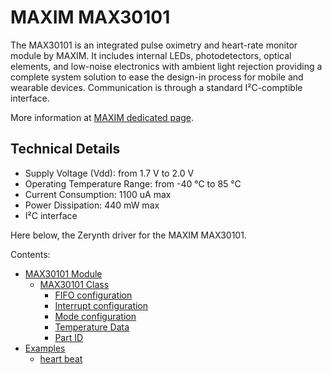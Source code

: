 # MAXIM MAX30101

The MAX30101 is an integrated pulse oximetry and heart-rate monitor module by MAXIM. It includes internal LEDs, photodetectors, optical elements, and low-noise electronics with ambient light rejection providing a complete system solution to ease the design-in process for mobile and wearable devices. Communication is through a standard I²C-comptible interface.

More information at [MAXIM dedicated page](https://www.maximintegrated.com/en/products/analog/sensors-and-sensor-interface/MAX30101.html).

## Technical Details


* Supply Voltage (Vdd): from 1.7 V to 2.0 V
* Operating Temperature Range: from -40 °C to 85 °C
* Current Consumption: 1100 uA max
* Power Dissipation: 440 mW max
* I²C interface

Here below, the Zerynth driver for the MAXIM MAX30101.

Contents:

-   [MAX30101 Module](/latest/reference/libs/maxim/max30101/docs/max30101/)
    -   [MAX30101 Class](/latest/reference/libs/maxim/max30101/docs/max30101/#max30101-class)
        -   [FIFO configuration](/latest/reference/libs/maxim/max30101/docs/max30101/#fifo-configuration)
        -   [Interrupt configuration](/latest/reference/libs/maxim/max30101/docs/max30101/#interrupt-configuration)
        -   [Mode configuration](/latest/reference/libs/maxim/max30101/docs/max30101/#mode-configuration)
        -   [Temperature Data](/latest/reference/libs/maxim/max30101/docs/max30101/#temperature-data)
        -   [Part ID](/latest/reference/libs/maxim/max30101/docs/max30101/#part-id)
-   [Examples](/latest/reference/libs/maxim/max30101/docs/examples/)
    -   [heart beat](/latest/reference/libs/maxim/max30101/docs/examples/#detect-heart-rate-with-max30101)
<!--stackedit_data:
eyJoaXN0b3J5IjpbNDI4NDA5MDczXX0=
-->